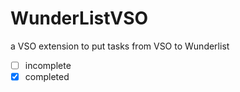 # WunderListVSO
a VSO extension to put tasks from VSO to Wunderlist


- [ ] incomplete
- [x] completed
